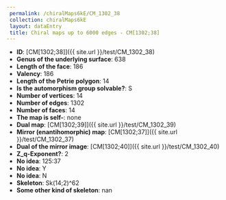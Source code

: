 ```yaml
--- 
 permalink: /chiralMaps6kE/CM_1302_38 
 collection: chiralMaps6kE
 layout: dataEntry
 title: Chiral maps up to 6000 edges - CM[1302;38]
---
```


- **ID**: [CM[1302;38]]({{ site.url }}/test/CM_1302_38)
- **Genus of the underlying surface**: 638
- **Length of the face**: 186
- **Valency**: 186
- **Length of the Petrie polygon**: 14
- **Is the automorphism group solvable?**: S
- **Number of vertices**: 14
- **Number of edges**: 1302
- **Number of faces**: 14
- **The map is self-**: none
- **Dual map**: [CM[1302;39]]({{ site.url }}/test/CM_1302_39)
- **Mirror (enantihomorphic) map**: [CM[1302;37]]({{ site.url }}/test/CM_1302_37)
- **Dual of the mirror image**: [CM[1302;40]]({{ site.url }}/test/CM_1302_40)
- **Z_q-Exponent?**: 2
- **No idea**:  125:37
- **No idea**: Y
- **No idea**: N
- **Skeleton**: Sk(14;2)^62
- **Some other kind of skeleton**: nan
